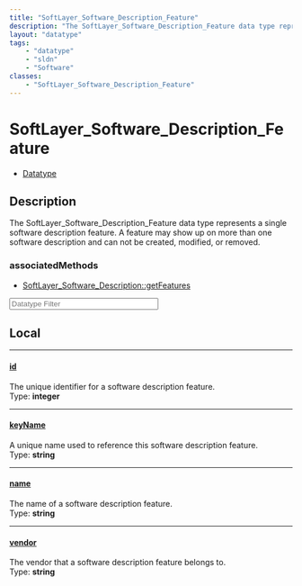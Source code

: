 ```yaml
---
title: "SoftLayer_Software_Description_Feature"
description: "The SoftLayer_Software_Description_Feature data type represents a single software description feature. A feature may sho... "
layout: "datatype"
tags:
    - "datatype"
    - "sldn"
    - "Software"
classes:
    - "SoftLayer_Software_Description_Feature"
---
```


# SoftLayer_Software_Description_Feature
<div id='service-datatype'>
    <ul id='sldn-reference-tabs'>
        <li id='datatype'> <a href='/reference/datatypes/SoftLayer_Software_Description_Feature' >Datatype</a></li>
    </ul>
</div>

## Description 
The SoftLayer_Software_Description_Feature data type represents a single software description feature. A feature may show up on more than one software description and can not be created, modified, or removed. 


### associatedMethods

*  [SoftLayer_Software_Description::getFeatures](/reference/services/SoftLayer_Software_Description/getFeatures )





<!-- Filer BEGIN -->
<div class="view-filters">
        <div class="clearfix">
            <div class="search-input-box">
                <input placeholder="Datatype Filter" onkeyup="titleSearch(inputId='prop-input', divId='properties', elementClass='prop-row')" 
                    type="text" id="prop-input" value="" size="30" maxlength="128" class="form-text">
            </div>
        </div>
</div>
<!-- Filer END -->

<div id="properties" class="content">
<div id="localProperties" class="prop-content" >

## Local
<div class="prop-row">

-----
[id]: #id
#### [id]
The unique identifier for a software description feature.  
<span class="type-label">Type: </span>**integer**


</div>
<div class="prop-row">

-----
[keyName]: #keyname
#### [keyName]
A unique name used to reference this software description feature.  
<span class="type-label">Type: </span>**string**


</div>
<div class="prop-row">

-----
[name]: #name
#### [name]
The name of a software description feature.  
<span class="type-label">Type: </span>**string**


</div>
<div class="prop-row">

-----
[vendor]: #vendor
#### [vendor]
The vendor that a software description feature belongs to.  
<span class="type-label">Type: </span>**string**


</div>
</div>
<!-- LOCAL PROPERTY END -->

</div>


